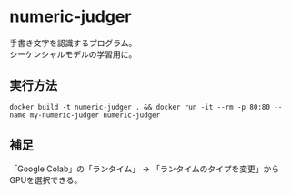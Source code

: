 # numeric-judger

手書き文字を認識するプログラム。  
シーケンシャルモデルの学習用に。  

## 実行方法

```shell
docker build -t numeric-judger . && docker run -it --rm -p 80:80 --name my-numeric-judger numeric-judger
```

## 補足

「Google Colab」の「ランタイム」 -> 「ランタイムのタイプを変更」からGPUを選択できる。  
